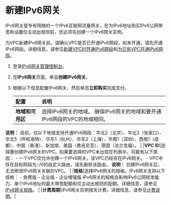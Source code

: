 # 新建IPv6网关

IPv6网关是专有网络的一个IPv6互联网流量网关。在为IPv6地址购买IPv6公网带宽和设置仅主动出规则前，您必须先创建一个IPv6网关实例。

为VPC新建IPv6网关前，请确认VPC是否已开通IPv6网段，如未开通，请先开通IPv6网段。详细信息，请参见[新建VPC时开通IPv6网段](/cn.zh-CN/用户指南/VPC开启IPv6/新建IPv4和IPv6双栈VPC.md)和[为已有VPC开通IPv6网段](/cn.zh-CN/用户指南/VPC开启IPv6/为已有VPC开通IPv6网段.md)。

1.  登录[IPv6网关管理控制台](https://vpc.console.aliyun.com/ipv6)。

2.  在**IPv6网关**页面，单击**创建IPv6网关**。

3.  根据以下信息配置IPv6网关，然后单击**立即购买**完成支付。

    |配置|说明|
    |:-|:-|
    |**地域和可用区**|选择IPv6网关的地域。 确保IPv6网关的地域和要开通IPv6网段的VPC的地域相同。

**说明：** 目前，仅以下地域支持开通IPv6网段：华北2（北京）、华北3（张家口）、华北5（呼和浩特）、华东1（杭州）、华东2（上海）、华南1（深圳）、西南1（成都）、中国（香港）、新加坡、美国（弗吉尼亚）、德国（法兰克福）。 |
    |**VPC ID**|选择要创建IPv6网关的VPC。如果要选择的VPC未出现在列表中，可能有以下原因：     -   一个VPC仅允许创建一个IPv6网关，该VPC已经存在IPv6网关。
    -   VPC中存在目标网段为::/0的自定义路由，请先删除该路由。
 **说明：** 创建IPv6网关后，无法修改IPv6网关关联的VPC。 |
    |**规格**|选择IPv6网关的规格。IPv6网关支持以下规格：     -   免费版
    -   企业版
    -   企业增强版
 IPv6网关的规格会影响IPv6公网转发能力、单个IPv6地址的最大带宽配额和仅主动出规则的配额。详细信息，请参见[IPv6网关规格](/cn.zh-CN/用户指南/管理IPv6网关/IPv6网关规格.md)。 |
    |**计费周期**|IPv6网关实例按天计费。详细信息，请参见[计费说明](/cn.zh-CN/产品计费/计费说明.md)。|


